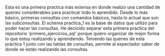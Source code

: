 Esta es una primera practica más extensa en donde realizo una cantidad de queries considerables para practicar todo lo aprendido.
Desde lo más básico, primeras consultas con comandos básicos, hasta lo actual que son las subconsultas.
El schema practica_1 es la base de datos que utilizo para poder hacer las consultas. 
He decicido separar esta primera practica del repositorio 'primero_ejercicios_sql' porque quiero organizar de mejor forma lo que estoy realizando y aprendiendo.
Teniendo las queries de esta práctica 1 junto con las tablas de consultas, permite al expectador saber de donde se están realizando las consultas.
